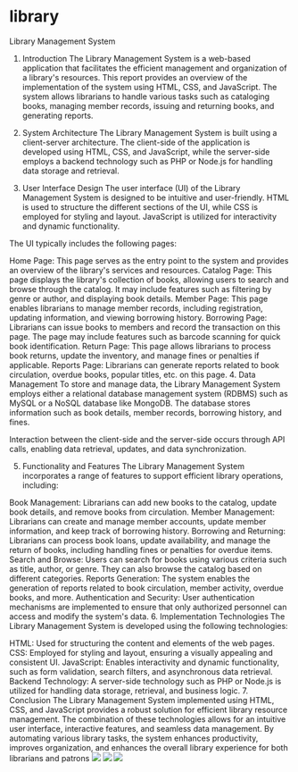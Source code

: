 # library
Library Management System 

1. Introduction
The Library Management System is a web-based application that facilitates the efficient management and organization of a library's resources. This report provides an overview of the implementation of the system using HTML, CSS, and JavaScript. The system allows librarians to handle various tasks such as cataloging books, managing member records, issuing and returning books, and generating reports.

2. System Architecture
The Library Management System is built using a client-server architecture. The client-side of the application is developed using HTML, CSS, and JavaScript, while the server-side employs a backend technology such as PHP or Node.js for handling data storage and retrieval.

3. User Interface Design
The user interface (UI) of the Library Management System is designed to be intuitive and user-friendly. HTML is used to structure the different sections of the UI, while CSS is employed for styling and layout. JavaScript is utilized for interactivity and dynamic functionality.

The UI typically includes the following pages:

Home Page: This page serves as the entry point to the system and provides an overview of the library's services and resources.
Catalog Page: This page displays the library's collection of books, allowing users to search and browse through the catalog. It may include features such as filtering by genre or author, and displaying book details.
Member Page: This page enables librarians to manage member records, including registration, updating information, and viewing borrowing history.
Borrowing Page: Librarians can issue books to members and record the transaction on this page. The page may include features such as barcode scanning for quick book identification.
Return Page: This page allows librarians to process book returns, update the inventory, and manage fines or penalties if applicable.
Reports Page: Librarians can generate reports related to book circulation, overdue books, popular titles, etc. on this page.
4. Data Management
To store and manage data, the Library Management System employs either a relational database management system (RDBMS) such as MySQL or a NoSQL database like MongoDB. The database stores information such as book details, member records, borrowing history, and fines.

Interaction between the client-side and the server-side occurs through API calls, enabling data retrieval, updates, and data synchronization.

5. Functionality and Features
The Library Management System incorporates a range of features to support efficient library operations, including:

Book Management: Librarians can add new books to the catalog, update book details, and remove books from circulation.
Member Management: Librarians can create and manage member accounts, update member information, and keep track of borrowing history.
Borrowing and Returning: Librarians can process book loans, update availability, and manage the return of books, including handling fines or penalties for overdue items.
Search and Browse: Users can search for books using various criteria such as title, author, or genre. They can also browse the catalog based on different categories.
Reports Generation: The system enables the generation of reports related to book circulation, member activity, overdue books, and more.
Authentication and Security: User authentication mechanisms are implemented to ensure that only authorized personnel can access and modify the system's data.
6. Implementation Technologies
The Library Management System is developed using the following technologies:

HTML: Used for structuring the content and elements of the web pages.
CSS: Employed for styling and layout, ensuring a visually appealing and consistent UI.
JavaScript: Enables interactivity and dynamic functionality, such as form validation, search filters, and asynchronous data retrieval.
Backend Technology: A server-side technology such as PHP or Node.js is utilized for handling data storage, retrieval, and business logic.
7. Conclusion
The Library Management System implemented using HTML, CSS, and JavaScript provides a robust solution for efficient library resource management. The combination of these technologies allows for an intuitive user interface, interactive features, and seamless data management. By automating various library tasks, the system enhances productivity, improves organization, and enhances the overall library experience for both librarians and patrons
![](main/screenshots/Screenshot%20(67).png)
![](main/screenshots/Screenshot%20(69).png)
![](main/screenshots/Screenshot%20(70).png)
